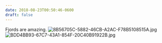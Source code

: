 ```yaml
---
date: 2018-08-23T00:50:46-0600
draft: false
---
```




Fjords are amazing. ![8B56705C-5882-46CB-A2AC-F78B5108515A.jpg](http://ianwhitney.micro.blog/uploads/2018/52ebbcf317.jpg) ![BDD4BB93-67C7-43A1-854F-20C40B91922B.jpg](http://ianwhitney.micro.blog/uploads/2018/1dcba83f4e.jpg)



